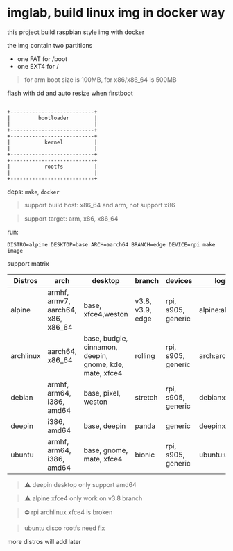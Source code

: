 imglab, build linux img in docker way
===

this project build raspbian style img with docker

the img contain two partitions

- one FAT for /boot
- one EXT4 for /

> for arm boot size is 100MB, for x86/x86_64 is 500MB

flash with dd and auto resize when firstboot


```

+---------------------------+
|         bootloader        |
|                           |
+---------------------------+
+---------------------------+
|           kernel          |
|                           |
+---------------------------+
+---------------------------+
|           rootfs          |
|                           |
+---------------------------+
```

deps: `make`, `docker`

> support build host: x86_64 and arm, not support x86

> support target: arm, x86, x86_64

run:

```
DISTRO=alpine DESKTOP=base ARCH=aarch64 BRANCH=edge DEVICE=rpi make image
```

support matrix

|Distros  |arch                               |desktop     |branch           |devices                     |login|
|---------|-----------------------------------|------------|-----------------|----------------------------|-----|
|alpine   |armhf, armv7, aarch64, x86, x86_64 |base, xfce4,weston |v3.8, v3.9, edge |rpi, s905, generic          |alpine:alpine|
|archlinux|aarch64, x86_64                    |base, budgie, cinnamon, deepin, gnome, kde, mate, xfce4|rolling          |rpi, s905, generic          |arch:arch|
|debian   |armhf, arm64, i386, amd64          |base, pixel, weston |stretch          |rpi, s905, generic          |debian:debian|
|deepin   |i386, amd64                        |base, deepin|panda            |generic                     |deepin:deepin|
|ubuntu   |armhf, arm64, i386, amd64          |base, gnome, mate, xfce4  |bionic           |rpi, s905, generic          |ubuntu:ubuntu|


> ⚠ deepin desktop only support amd64 


> ⚠ alpine xfce4 only work on v3.8 branch


> ⛔ rpi archlinux xfce4 is broken

> ubuntu disco rootfs need fix

more distros will add later

